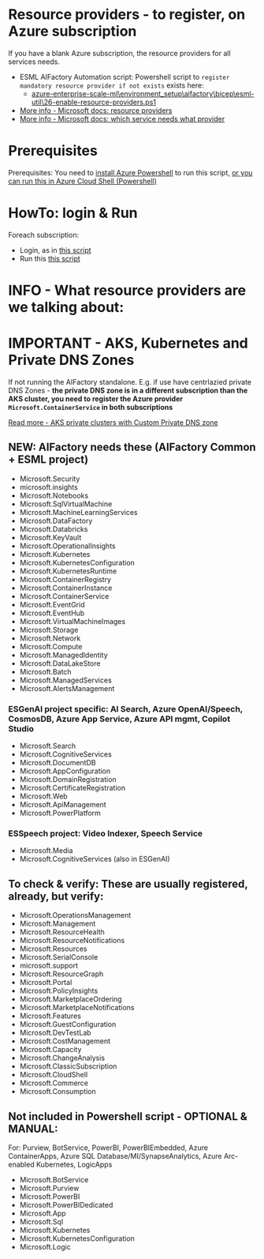 # Resource providers - to register, on Azure subscription

If you have a blank Azure subscription, the resource providers for all services needs. 

- ESML AIFactory Automation script: Powershell script to `register mandatory resource provider if not exists` exists here: 
    - [azure-enterprise-scale-ml\environment_setup\aifactory\bicep\esml-util\26-enable-resource-providers.ps1](../../../environment_setup/aifactory/bicep/esml-util/26-enable-resource-providers.ps1)
- [More info - Microsoft docs: resource providers](https://portal.azure.com/#todo/resource/subscriptions/todo-subscription-id/resourceproviders)
- [More info - Microsoft docs: which service needs what provider](https://learn.microsoft.com/en-us/azure/azure-resource-manager/management/azure-services-resource-providers)

# Prerequisites
Prerequisites: You need to [install Azure Powershell](https://learn.microsoft.com/en-us/powershell/azure/install-azps-windows?view=azps-12.2.0&tabs=powershell&pivots=windows-psgallery) to run this script, [or you can run this in Azure Cloud Shell (Powershell)](https://learn.microsoft.com/en-us/azure/cloud-shell/get-started/classic?tabs=azurecli)

# HowTo: login & Run

Foreach subscription: 
- Login, as in [this script](../../../../aifactory/esml-util/000-switch-sub2_dev.ps1)
- Run this [this script](../../../../aifactory/esml-util/26-enable-resource-providers.ps1)

# INFO - What resource providers are we talking about:
# IMPORTANT - AKS, Kubernetes and Private DNS Zones

If not running the AIFactory standalone. E.g. if use have centrlazied private DNS Zones - **the private DNS zone is in a different subscription than the AKS cluster, you need to register the Azure provider `Microsoft.ContainerService` in both subscriptions**

[Read more - AKS private clusters with Custom Private DNS zone](https://learn.microsoft.com/en-us/azure/aks/private-clusters?tabs=azure-portal)


## NEW: AIFactory needs these (AIFactory Common + ESML project)

- Microsoft.Security
- microsoft.insights
- Microsoft.Notebooks
- Microsoft.SqlVirtualMachine
- Microsoft.MachineLearningServices
- Microsoft.DataFactory
- Microsoft.Databricks
- Microsoft.KeyVault
- Microsoft.OperationalInsights
- Microsoft.Kubernetes
- Microsoft.KubernetesConfiguration
- Microsoft.KubernetesRuntime
- Microsoft.ContainerRegistry
- Microsoft.ContainerInstance
- Microsoft.ContainerService
- Microsoft.EventGrid
- Microsoft.EventHub
- Microsoft.VirtualMachineImages
- Microsoft.Storage
- Microsoft.Network
- Microsoft.Compute
- Microsoft.ManagedIdentity
- Microsoft.DataLakeStore
- Microsoft.Batch
- Microsoft.ManagedServices
- Microsoft.AlertsManagement

### ESGenAI project specific: AI Search, Azure OpenAI/Speech, CosmosDB, Azure App Service, Azure API mgmt, Copilot Studio
- Microsoft.Search
- Microsoft.CognitiveServices
- Microsoft.DocumentDB
- Microsoft.AppConfiguration
- Microsoft.DomainRegistration
- Microsoft.CertificateRegistration
- Microsoft.Web
- Microsoft.ApiManagement
- Microsoft.PowerPlatform

### ESSpeech project: Video Indexer, Speech Service
- Microsoft.Media
- Microsoft.CognitiveServices (also in ESGenAI)

## To check & verify: These are usually registered, already, but verify:

- Microsoft.OperationsManagement
- Microsoft.Management
- Microsoft.ResourceHealth
- Microsoft.ResourceNotifications
- Microsoft.Resources
- Microsoft.SerialConsole
- microsoft.support
- Microsoft.ResourceGraph
- Microsoft.Portal
- Microsoft.PolicyInsights
- Microsoft.MarketplaceOrdering
- Microsoft.MarketplaceNotifications
- Microsoft.Features
- Microsoft.GuestConfiguration
- Microsoft.DevTestLab
- Microsoft.CostManagement
- Microsoft.Capacity
- Microsoft.ChangeAnalysis
- Microsoft.ClassicSubscription
- Microsoft.CloudShell
- Microsoft.Commerce
- Microsoft.Consumption

## Not included in Powershell script - OPTIONAL & MANUAL: 
For: Purview, BotService, PowerBI, PowerBIEmbedded, Azure ContainerApps, Azure SQL Database/MI/SynapseAnalytics, Azure Arc-enabled Kubernetes, LogicApps

- Microsoft.BotService
- Microsoft.Purview
- Microsoft.PowerBI
- Microsoft.PowerBIDedicated
- Microsoft.App
- Microsoft.Sql
- Microsoft.Kubernetes
- Microsoft.KubernetesConfiguration
- Microsoft.Logic